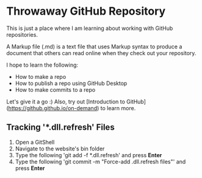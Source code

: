 # Throwaway GitHub Repository

This is just a place where I am learning about working with GitHub repositories. 

A Markup file (.md) is a text file that uses Markup syntax to produce a document that others can read online when they check out your repository. 

I hope to learn the following: 

- How to make a repo
- How to publish a repo using GitHub Desktop
- How to make commits to a repo

Let's give it a go :) Also, try out [Introduction to GitHub] (https://github.github.io/on-demand) to learn more.

## Tracking '*.dll.refresh' Files

1. Open a GitShell
2. Navigate to the website's bin folder
3. Type the following 'git add -f *.dll.refresh' and press **Enter**
4. Type the following 'git commit -m "Force-add .dll.refresh files"' and press **Enter**